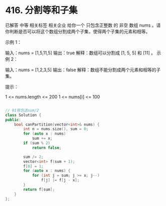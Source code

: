 # 416. 分割等和子集
已解答
中等
相关标签
相关企业
给你一个 只包含正整数 的 非空 数组 nums 。请你判断是否可以将这个数组分割成两个子集，使得两个子集的元素和相等。

 

示例 1：

输入：nums = [1,5,11,5]
输出：true
解释：数组可以分割成 [1, 5, 5] 和 [11] 。
示例 2：

输入：nums = [1,2,3,5]
输出：false
解释：数组不能分割成两个元素和相等的子集。
 

提示：

1 <= nums.length <= 200
1 <= nums[i] <= 100


```cpp

// 01背包选sum/2
class Solution {
public:
    bool canPartition(vector<int>& nums) {
        int n = nums.size(), sum = 0;
        for (auto x : nums)
            sum += x;
        if (sum % 2)
            return false;

        sum /= 2;
        vector<int> f(sum + 1);
        f[0] = 1;
        for (auto x : nums) {
            for (int j = sum; j >= x; j--)
                f[j] |= f[j - x];
        }
        return f[sum];
    }
};

```